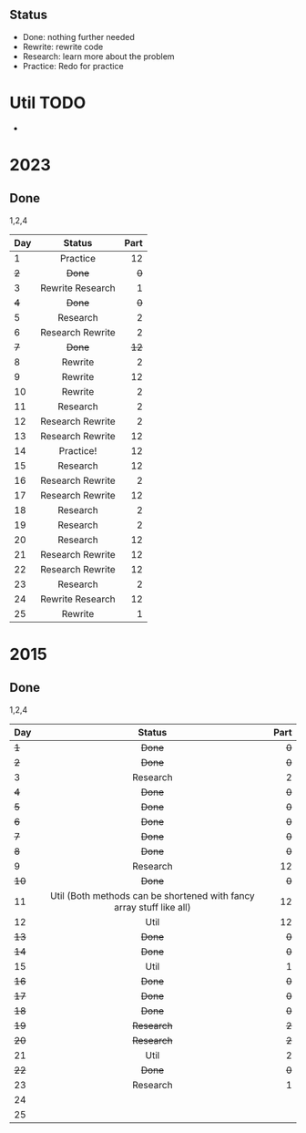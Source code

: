 ## Status

- Done: nothing further needed
- Rewrite: rewrite code
- Research: learn more about the problem
- Practice: Redo for practice

# Util TODO

- 

# 2023
## Done
1,2,4

| Day | Status | Part |
|  -  |     :-:    |   -:  |
|  1  | Practice | 12 |
|  ~~2~~  |    ~~Done~~   |   ~~0~~ |
|  3  | Rewrite Research | 1 |
|  ~~4~~  | ~~Done~~ | ~~0~~ |
|  5  | Research | 2 |
|  6  | Research Rewrite | 2 |
|  ~~7~~  | ~~Done~~ | ~~12~~ |
|  8  | Rewrite | 2 |
|  9  | Rewrite | 12 |
|  10  | Rewrite | 2 |
|  11  | Research | 2 |
|  12  | Research Rewrite | 2 |
|  13  | Research Rewrite | 12 |
|  14  | Practice! | 12 |
|  15  | Research | 12 |
|  16  | Research Rewrite | 2 |
|  17  | Research Rewrite | 12 |
|  18  | Research | 2 |
|  19  | Research | 2 |
|  20  | Research | 12 |
|  21  | Research Rewrite | 12 |
|  22  | Research Rewrite | 12 |
|  23  | Research | 2 |
|  24  | Rewrite Research | 12 |
|  25  | Rewrite | 1 |

# 2015
## Done
1,2,4

| Day | Status | Part |
|  -  |     :-:    |   -:  |
|  ~~1~~  | ~~Done~~ | ~~0~~ |
|  ~~2~~  | ~~Done~~ | ~~0~~ |
|  3  |  Research  | 2  |
|  ~~4~~  | ~~Done~~ | ~~0~~ |
|  ~~5~~  | ~~Done~~ | ~~0~~ |
|  ~~6~~  | ~~Done~~ | ~~0~~ |
|  ~~7~~  | ~~Done~~ | ~~0~~ |
|  ~~8~~  | ~~Done~~ | ~~0~~ |
|  9  | Research | 12 |
|  ~~10~~  | ~~Done~~ | ~~0~~ |
|  11  | Util (Both methods can be shortened with fancy array stuff like all) | 12 |
|  12  | Util | 12 |
|  ~~13~~  | ~~Done~~ | ~~0~~ |
|  ~~14~~  | ~~Done~~  | ~~0~~ |
|  15  | Util | 1 |
|  ~~16~~  | ~~Done~~ | ~~0~~ |
|  ~~17~~  | ~~Done~~ | ~~0~~ |
|  ~~18~~  | ~~Done~~ | ~~0~~ |
|  ~~19~~  | ~~Research~~ | ~~2~~ |
|  ~~20~~  | ~~Research~~ | ~~2~~ |
|  21  | Util | 2 |
|  ~~22~~  | ~~Done~~  | ~~0~~ |
|  23  | Research | 1 |
|  24  |  | |
|  25  |  | |






<!-- 
| Day | Status | Part |
|  -  |     :-:    |   -:  |
|  1  |  |  |
|  2  |       |    |
|  3  |    |  |
|  4  |  | |
|  5  |  | |
|  6  |  | |
|  7  |  | |
|  8  |  | |
|  9  |  | |
|  10  |  | |
|  11  |  | |
|  12  |  | |
|  13  |  | |
|  14  |  | |
|  15  |  | |
|  16  |  | |
|  17  |  | |
|  18  |  | |
|  19  |  | |
|  20  |  | |
|  21  |  | |
|  22  |  | |
|  23  |  | |
|  24  |  | |
|  25  |  | | -->